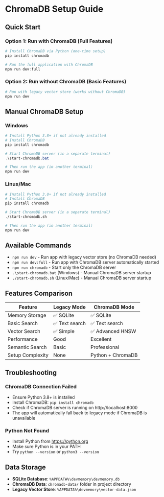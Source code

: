 # ChromaDB Setup Guide

## Quick Start

### Option 1: Run with ChromaDB (Full Features)
```powershell
# Install ChromaDB via Python (one-time setup)
pip install chromadb

# Run the full application with ChromaDB
npm run dev:full
```

### Option 2: Run without ChromaDB (Basic Features)
```powershell
# Run with legacy vector store (works without ChromaDB)
npm run dev
```

## Manual ChromaDB Setup

### Windows
```powershell
# Install Python 3.8+ if not already installed
# Install ChromaDB
pip install chromadb

# Start ChromaDB server (in a separate terminal)
.\start-chromadb.bat

# Then run the app (in another terminal)
npm run dev
```

### Linux/Mac
```bash
# Install Python 3.8+ if not already installed
# Install ChromaDB
pip install chromadb

# Start ChromaDB server (in a separate terminal)
./start-chromadb.sh

# Then run the app (in another terminal)
npm run dev
```

## Available Commands

- `npm run dev` - Run app with legacy vector store (no ChromaDB needed)
- `npm run dev:full` - Run app with ChromaDB server automatically started
- `npm run chromadb` - Start only the ChromaDB server
- `.\start-chromadb.bat` (Windows) - Manual ChromaDB server startup
- `./start-chromadb.sh` (Linux/Mac) - Manual ChromaDB server startup

## Features Comparison

| Feature | Legacy Mode | ChromaDB Mode |
|---------|------------|---------------|
| Memory Storage | ✅ SQLite | ✅ SQLite |
| Basic Search | ✅ Text search | ✅ Text search |
| Vector Search | ✅ Simple | ✅ Advanced HNSW |
| Performance | Good | Excellent |
| Semantic Search | Basic | Professional |
| Setup Complexity | None | Python + ChromaDB |

## Troubleshooting

### ChromaDB Connection Failed
- Ensure Python 3.8+ is installed
- Install ChromaDB: `pip install chromadb`
- Check if ChromaDB server is running on http://localhost:8000
- The app will automatically fall back to legacy mode if ChromaDB is unavailable

### Python Not Found
- Install Python from https://python.org
- Make sure Python is in your PATH
- Try `python --version` or `python3 --version`

## Data Storage

- **SQLite Database**: `%APPDATA%\devmemory\devmemory.db`
- **ChromaDB Data**: `chromadb-data/` folder in project directory
- **Legacy Vector Store**: `%APPDATA%\devmemory\vector-data.json`